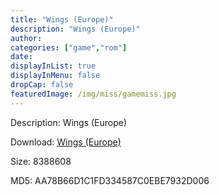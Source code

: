 ```yaml
---
title: "Wings (Europe)"
description: "Wings (Europe)"
author: 
categories: ["game","rom"]
date: 
displayInList: true
displayInMenu: false
dropCap: false
featuredImage: /img/miss/gamemiss.jpg
---
```


Description: Wings (Europe)

Download: <a style="text-decoration:underline;" href="https://mega.nz/#!faYmRaIa!Oc9AcmYuGEOKXQP57HVi2xzLI0iW4jT9fiC3p4TD7qk" target = "_blank" rel = "nofollow" > Wings (Europe)</a>

Size: 8388608

MD5: AA78B66D1C1FD334587C0EBE7932D006


